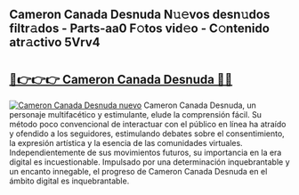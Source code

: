 ## Cameron Canada Desnuda N𝚞𝚎vos desn𝚞dos filtr𝚊dos - Parts-aa0 F𝚘tos vid𝚎o - C𝚘ntenido atr𝚊ctivo 5Vrv4

# <h2><a href="http://mb628w0.tromn.icu/?c=Cameron+Canada+Desnuda">🔗👉👉👉 Cameron Canada Desnuda 🔗🔗</a></h2>

[![Cameron Canada Desnuda nuevo](https://i.imgur.com/pEAQMta.gif)](http://mb628w0.tromn.icu/?c=Cameron+Canada+Desnuda)
Cameron Canada Desnuda, un personaje multifacético y estimulante, elude la comprensión fácil. Su método poco convencional de interactuar con el público en línea ha atraído y ofendido a los seguidores, estimulando debates sobre el consentimiento, la expresión artística y la esencia de las comunidades virtuales. Independientemente de sus movimientos futuros, su importancia en la era digital es incuestionable. Impulsado por una determinación inquebrantable y un encanto innegable, el progreso de Cameron Canada Desnuda en el ámbito digital es inquebrantable.
